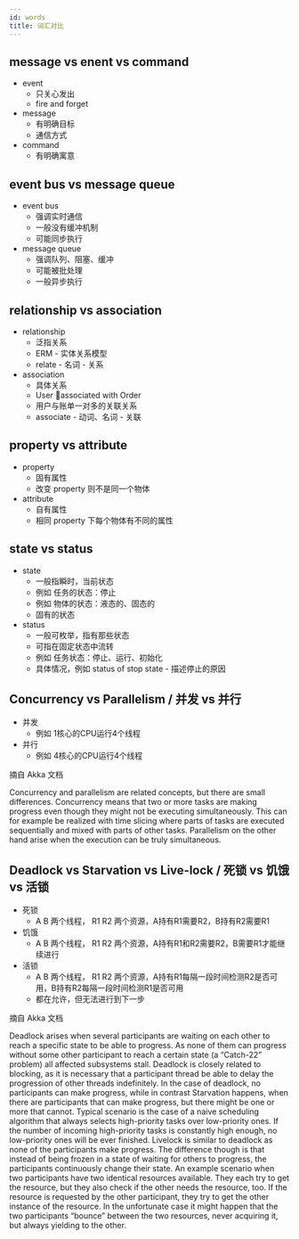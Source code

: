 ```yaml
---
id: words
title: 词汇对比
---
```


## message vs enent vs command
* event
  * 只关心发出
  * fire and forget
* message
  * 有明确目标
  * 通信方式
* command
  * 有明确寓意

## event bus vs message queue
* event bus
  * 强调实时通信
  * 一般没有缓冲机制
  * 可能同步执行
* message queue
  * 强调队列、阻塞、缓冲
  * 可能被批处理
  * 一般异步执行

## relationship vs association
* relationship
  * 泛指关系
  * ERM - 实体关系模型
  * relate - 名词 - 关系
* association
  * 具体关系
  * User associated with Order
  * 用户与账单一对多的关联关系
  * associate - 动词、名词 - 关联

## property vs attribute
* property
  * 固有属性
  * 改变 property 则不是同一个物体
* attribute
  * 自有属性
  * 相同 property 下每个物体有不同的属性


## state vs status
* state
  * 一般指瞬时，当前状态
  * 例如 任务的状态：停止
  * 例如 物体的状态：液态的、固态的
  * 固有的状态
* status
  * 一般可枚举，指有那些状态
  * 可指在固定状态中流转
  * 例如 任务状态：停止、运行、初始化
  * 具体情况，例如 status of stop state - 描述停止的原因

## Concurrency vs Parallelism / 并发 vs 并行

* 并发
  * 例如 1核心的CPU运行4个线程
* 并行
  * 例如 4核心的CPU运行4个线程

摘自 Akka 文档

Concurrency and parallelism are related concepts, but there are small differences.
Concurrency means that two or more tasks are making progress even though they might not be executing simultaneously. 
This can for example be realized with time slicing where parts of tasks are executed sequentially and mixed with parts of other tasks.
Parallelism on the other hand arise when the execution can be truly simultaneous.

## Deadlock vs Starvation vs Live-lock / 死锁 vs 饥饿 vs 活锁

* 死锁
  * A B 两个线程， R1 R2 两个资源，A持有R1需要R2，B持有R2需要R1
* 饥饿 
  * A B 两个线程， R1 R2 两个资源，A持有R1和R2需要R2，B需要R1才能继续进行
* 活锁
  * A B 两个线程， R1 R2 两个资源，A持有R1每隔一段时间检测R2是否可用，B持有R2每隔一段时间检测R1是否可用
  * 都在允许，但无法进行到下一步

摘自 Akka 文档

Deadlock arises when several participants are waiting on each other to reach a specific state to be able to progress.
As none of them can progress without some other participant to reach a certain state (a “Catch-22” problem) all
affected subsystems stall. Deadlock is closely related to blocking, as it is necessary that a participant thread be
able to delay the progression of other threads indefinitely.
In the case of deadlock, no participants can make progress, while in contrast Starvation happens, when there are
participants that can make progress, but there might be one or more that cannot. Typical scenario is the case
of a naive scheduling algorithm that always selects high-priority tasks over low-priority ones. If the number of
incoming high-priority tasks is constantly high enough, no low-priority ones will be ever finished.
Livelock is similar to deadlock as none of the participants make progress. The difference though is that instead
of being frozen in a state of waiting for others to progress, the participants continuously change their state. An
example scenario when two participants have two identical resources available. They each try to get the resource,
but they also check if the other needs the resource, too. If the resource is requested by the other participant, they
try to get the other instance of the resource. In the unfortunate case it might happen that the two participants
“bounce” between the two resources, never acquiring it, but always yielding to the other.
